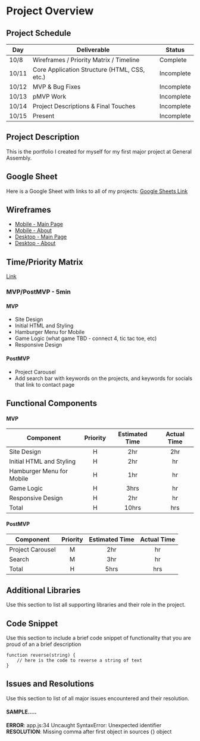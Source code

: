 # Project Overview

## Project Schedule


|  Day | Deliverable | Status
|---|---| ---|
|10/8| Wireframes / Priority Matrix / Timeline | Complete
|10/11| Core Application Structure (HTML, CSS, etc.) | Incomplete
|10/12| MVP & Bug Fixes | Incomplete
|10/13| pMVP Work | Incomplete
|10/14| Project Descriptions & Final Touches | Incomplete
|10/15| Present | Incomplete


## Project Description

This is the portfolio I created for myself for my first major project at General Assembly. 

## Google Sheet

Here is a Google Sheet with links to all of my projects:
[Google Sheets Link](https://docs.google.com/spreadsheets/d/10dseLqg5rq_-F-aNYAnlvRqAJIgtWsmZpOzLEzz__T8/edit?usp=sharing) 

## Wireframes

+ [Mobile - Main Page](https://res.cloudinary.com/dzrsoqrvd/image/upload/v1633723857/portfolio/Mobile%20-%20Main%20Page.png)
+ [Mobile - About](https://res.cloudinary.com/dzrsoqrvd/image/upload/v1633724204/portfolio/Mobile%20-%20About.png)
+ [Desktop - Main Page](https://res.cloudinary.com/dzrsoqrvd/image/upload/v1633723857/portfolio/Desktop%20-%20Main%20Page.png)
+ [Desktop - About](https://res.cloudinary.com/dzrsoqrvd/image/upload/v1633723857/portfolio/Desktop%20-%20About.png)


## Time/Priority Matrix 

[Link](https://res.cloudinary.com/dzrsoqrvd/image/upload/v1633726956/portfolio/Time%20Priority%20Matrix.png)

### MVP/PostMVP - 5min

#### MVP

+ Site Design
+ Initial HTML and Styling
+ Hamburger Menu for Mobile
+ Game Logic (what game TBD - connect 4, tic tac toe, etc)
+ Responsive Design

#### PostMVP 

+ Project Carousel
+ Add search bar with keywords on the projects, and keywords for socials that link to contact page

## Functional Components

#### MVP
| Component | Priority | Estimated Time | Actual Time |
| --- | :---: |  :---: | :---: | 
| Site Design | H | 2hr | 2hr |
| Initial HTML and Styling | H | 2hr | hr |
| Hamburger Menu for Mobile | H | 1hr | hr | 
| Game Logic | H | 3hrs|  hr | 
| Responsive Design | H | 2hr | hr | hr |
| Total | H | 10hrs| hrs |

#### PostMVP
| Component | Priority | Estimated Time | Actual Time |
| --- | :---: |  :---: | :---: |
| Project Carousel | M | 2hr | hr |
| Search | M | 3hr | hr |
| Total | H | 5hrs| hrs |

## Additional Libraries
 Use this section to list all supporting libraries and their role in the project. 

## Code Snippet

Use this section to include a brief code snippet of functionality that you are proud of an a brief description  

```
function reverse(string) {
	// here is the code to reverse a string of text
}
```

## Issues and Resolutions
 Use this section to list of all major issues encountered and their resolution.

#### SAMPLE.....
**ERROR**: app.js:34 Uncaught SyntaxError: Unexpected identifier                                
**RESOLUTION**: Missing comma after first object in sources {} object
